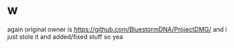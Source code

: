 # w

again original owner is https://github.com/BluestormDNA/ProjectDMG/ and i just stole it and added/fixed stuff so yea
